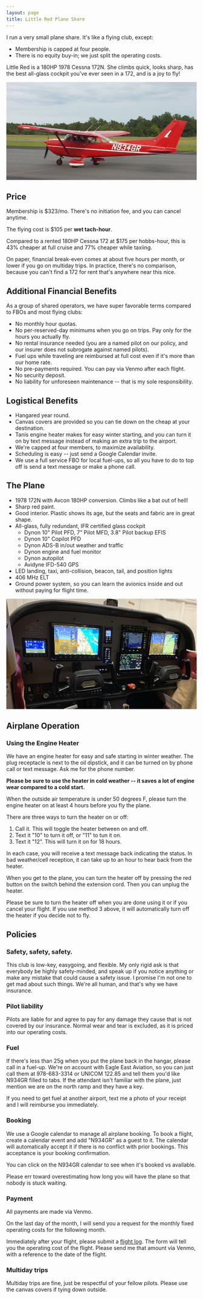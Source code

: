 ```yaml
---
layout: page
title: Little Red Plane Share
---
```


I run a very small plane share. It's like a flying club, except:
* Membership is capped at four people.
* There is no equity buy-in; we just split the operating costs.

Little Red is a 180HP 1978 Cessna 172N. She climbs quick, looks sharp, has the best all-glass cockpit you've ever seen in a 172, and is a joy to fly!

![](/assets/2020/n934gr.jpg)

## Price

Membership is $323/mo. There's no initiation fee, and you can cancel anytime.

The flying cost is $105 per **wet tach-hour**.

Compared to a rented 180HP Cessna 172 at $175 per hobbs-hour, this is 43% cheaper at full cruise and 77% cheaper while taxiing.

On paper, financial break-even comes at about five hours per month, or lower if you go on multiday trips. In practice, there's no comparison, because you can't find a 172 for rent that's anywhere near this nice.

## Additional Financial Benefits

As a group of shared operators, we have super favorable terms compared to FBOs and most flying clubs:

* No monthly hour quotas.
* No per-reserved-day minimums when you go on trips. Pay only for the hours you actually fly.
* No rental insurance needed (you are a named pilot on our policy, and our insurer does not subrogate against named pilots).
* Fuel ups while traveling are reimbursed at full cost even if it's more than our home rate.
* No pre-payments required. You can pay via Venmo after each flight.
* No security deposit.
* No liability for unforeseen maintenance -- that is my sole responsibility.

## Logistical Benefits

* Hangared year round.
* Canvas covers are provided so you can tie down on the cheap at your destination.
* Tanis engine heater makes for easy winter starting, and you can turn it on by text message instead of making an extra trip to the airport.
* We're capped at four members, to maximize availability.
* Scheduling is easy -- just send a Google Calendar invite.
* We use a full service FBO for local fuel-ups, so all you have to do to top off is send a text message or make a phone call.

## The Plane

* 1978 172N with Avcon 180HP conversion. Climbs like a bat out of hell!
* Sharp red paint.
* Good interior. Plastic shows its age, but the seats and fabric are in great shape.
* All-glass, fully redundant, IFR certified glass cockpit
  * Dynon 10" Pilot PFD, 7" Pilot MFD, 3.8" Pilot backup EFIS
  * Dynon 10" Copilot PFD
  * Dynon ADS-B in/out weather and traffic
  * Dynon engine and fuel monitor
  * Dynon autopilot
  * Avidyne IFD-540 GPS
* LED landing, taxi, anti-collision, beacon, tail, and position lights
* 406 MHz ELT
* Ground power system, so you can learn the avionics inside and out without paying for flight time.

![](/assets/2020/n934gr-panel.jpg)

## Airplane Operation

### Using the Engine Heater

We have an engine heater for easy and safe starting in winter weather. The plug receptacle is next to the oil dipstick, and it can be turned on by phone call or text message. Ask me for the phone number.

**Please be sure to use the heater in cold weather -- it saves a lot of engine wear compared to a cold start.**

When the outside air temperature is under 50 degrees F, please turn the engine heater on at least 4 hours before you fly the plane.

There are three ways to turn the heater on or off:

1. Call it. This will toggle the heater between on and off.
2. Text it "10" to turn it off, or "11" to tun it on.
3. Text it "12". This will turn it on for 18 hours.

In each case, you will receive a text message back indicating the status. In bad weather/cell reception, it can take up to an hour to hear back from the heater.

When you get to the plane, you can turn the heater off by pressing the red button on the switch behind the extension cord. Then you can unplug the heater.

Please be sure to turn the heater off when you are done using it or if you cancel your flight. If you use method 3 above, it will automatically turn off the heater if you decide not to fly.

## Policies

### Safety, safety, safety.

This club is low-key, easygoing, and flexible. My only rigid ask is that everybody be highly safety-minded, and speak up if you notice anything or make any mistake that could cause a safety issue. I promise I'm not one to get mad about such things. We're all human, and that's why we have insurance.

### Pilot liability

Pilots are liable for and agree to pay for any damage they cause that is not covered by our insurance. Normal wear and tear is excluded, as it is priced into our operating costs.

### Fuel

If there's less than 25g when you put the plane back in the hangar, please call in a fuel-up. We're on account with Eagle East Aviation, so you can just call them at 978-683-3314 or UNICOM 122.85 and tell them you'd like N934GR filled to tabs. If the attendant isn't familiar with the plane, just mention we are on the north ramp and they have a key.

If you need to get fuel at another airport, text me a photo of your receipt and I will reimburse you immediately.

### Booking

We use a Google calendar to manage all airplane booking. To book a flight, create a calendar event and add "N934GR" as a guest to it. The calendar will automatically accept it if there is no conflict with prior bookings. This acceptance is your booking confirmation.

You can click on the N934GR calendar to see when it's booked vs available.

Please err toward overestimating how long you will have the plane so that nobody is stuck waiting.

### Payment

All payments are made via Venmo.

On the last day of the month, I will send you a request for the monthly fixed operating costs for the following month.

Immediately after your flight, please submit a [flight log](/n934gr). The form will tell you the operating cost of the flight. Please send me that amount via Venmo, with a reference to the date of the flight.

### Multiday trips

Multiday trips are fine, just be respectful of your fellow pilots. Please use the canvas covers if tying down outside.
